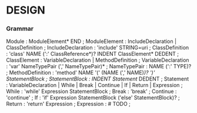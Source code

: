# DESIGN

### Grammar

Module                 : ModuleElement* END
                       ;
ModuleElement          : IncludeDeclaration
                       | ClassDefinition
                       ;
IncludeDeclaration     : 'include' STRING=uri
                       ;
ClassDefinition        : 'class' NAME (':' ClassReference*)? INDENT ClassElement* DEDENT
                       ;
ClassElement           : VariableDeclaration
                       | MethodDefinition
                       ;
VariableDeclaration    : 'var' NameTypePair (',' NameTypePair)*
                       ;
NameTypePair           : NAME (':' TYPE)?
                       ;
MethodDefinition       : 'method' NAME '(' (NAME (',' NAME)*)? ')' StatementBlock
                       ;
StatementBlock         : INDENT Statement* DEDENT
                       ;
Statement              : VariableDeclaration
                       | While
                       | Break
                       | Continue
                       | If
                       | Return
                       | Expression
                       ;
While                  : 'while' Expression StatementBlock
                       ;
Break                  : 'break'
                       ;
Continue               : 'continue'
                       ;
If                     : 'if' Expression StatementBlock ('else' StatementBlock)?
                       ;
Return                 : 'return' Expression
                       ;
Expression             : # TODO
                       ;
